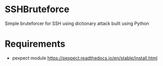 # SSHBruteforce  
Simple bruteforcer for SSH using dictionary attack built using Python  

# Requirements  
- pexpect module https://pexpect.readthedocs.io/en/stable/install.html


